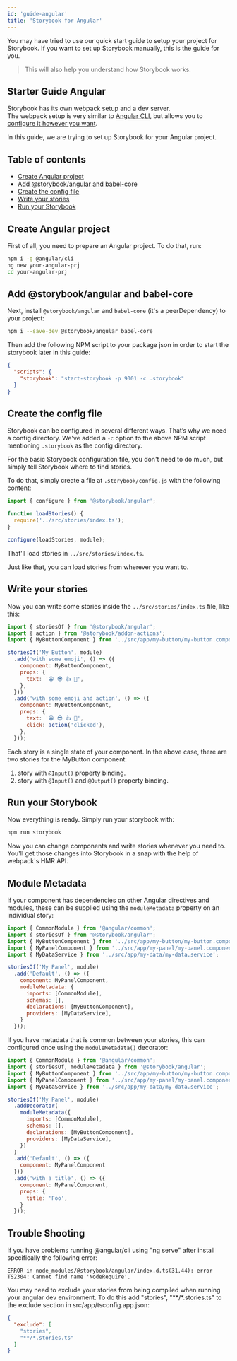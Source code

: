 ```yaml
---
id: 'guide-angular'
title: 'Storybook for Angular'
---
```


You may have tried to use our quick start guide to setup your project for Storybook. If you want to set up Storybook manually, this is the guide for you.

> This will also help you understand how Storybook works.

## Starter Guide Angular

Storybook has its own webpack setup and a dev server.  
The webpack setup is very similar to [Angular CLI](https://cli.angular.io), but allows you to [configure it however you want](/configurations/custom-webpack-config/).

In this guide, we are trying to set up Storybook for your Angular project.

## Table of contents

-   [Create Angular project](#create-angular-project)
-   [Add @storybook/angular and babel-core](#add-storybookangular-and-babel-core)
-   [Create the config file](#create-the-config-file)
-   [Write your stories](#write-your-stories)
-   [Run your Storybook](#run-your-storybook)

## Create Angular project

First of all, you need to prepare an Angular project. To do that, run:

```sh
npm i -g @angular/cli
ng new your-angular-prj
cd your-angular-prj
```

## Add @storybook/angular and babel-core

Next, install `@storybook/angular` and `babel-core` (it's a peerDependency) to your project:

```sh
npm i --save-dev @storybook/angular babel-core
```

Then add the following NPM script to your package json in order to start the storybook later in this guide:

```json
{
  "scripts": {
    "storybook": "start-storybook -p 9001 -c .storybook"
  }
}
```

## Create the config file

Storybook can be configured in several different ways. 
That’s why we need a config directory. We've added a `-c` option to the above NPM script mentioning `.storybook` as the config directory.

For the basic Storybook configuration file, you don't need to do much, but simply tell Storybook where to find stories.

To do that, simply create a file at `.storybook/config.js` with the following content:

```js
import { configure } from '@storybook/angular';

function loadStories() {
  require('../src/stories/index.ts');
}

configure(loadStories, module);
```

That'll load stories in `../src/stories/index.ts`.

Just like that, you can load stories from wherever you want to.

## Write your stories

Now you can write some stories inside the `../src/stories/index.ts` file, like this:

```js
import { storiesOf } from '@storybook/angular';
import { action } from '@storybook/addon-actions';
import { MyButtonComponent } from '../src/app/my-button/my-button.component';

storiesOf('My Button', module)
  .add('with some emoji', () => ({
    component: MyButtonComponent,
    props: {
      text: '😀 😎 👍 💯',
    },
  }))
  .add('with some emoji and action', () => ({
    component: MyButtonComponent,
    props: {
      text: '😀 😎 👍 💯',
      click: action('clicked'),
    },
  }));
```

Each story is a single state of your component. In the above case, there are two stories for the MyButton component:

1.  story with `@Input()` property binding.
2.  story with `@Input()` and `@Output()` property binding.

## Run your Storybook

Now everything is ready. Simply run your storybook with:

```sh
npm run storybook
```

Now you can change components and write stories whenever you need to.
You'll get those changes into Storybook in a snap with the help of webpack's HMR API.

## Module Metadata

If your component has dependencies on other Angular directives and modules, these can be supplied using the `moduleMetadata` property on an individual story:

```js
import { CommonModule } from '@angular/common';
import { storiesOf } from '@storybook/angular';
import { MyButtonComponent } from '../src/app/my-button/my-button.component';
import { MyPanelComponent } from '../src/app/my-panel/my-panel.component';
import { MyDataService } from '../src/app/my-data/my-data.service';

storiesOf('My Panel', module)
  .add('Default', () => ({
    component: MyPanelComponent,
    moduleMetadata: {
      imports: [CommonModule],
      schemas: [],
      declarations: [MyButtonComponent],
      providers: [MyDataService],
    }
  }));
```

If you have metadata that is common between your stories, this can configured once using the `moduleMetadata()` decorator:

```js
import { CommonModule } from '@angular/common';
import { storiesOf, moduleMetadata } from '@storybook/angular';
import { MyButtonComponent } from '../src/app/my-button/my-button.component';
import { MyPanelComponent } from '../src/app/my-panel/my-panel.component';
import { MyDataService } from '../src/app/my-data/my-data.service';

storiesOf('My Panel', module)
  .addDecorator(
    moduleMetadata({
      imports: [CommonModule],
      schemas: [],
      declarations: [MyButtonComponent],
      providers: [MyDataService],
    })
  )
  .add('Default', () => ({
    component: MyPanelComponent
  }))
  .add('with a title', () => ({
    component: MyPanelComponent,
    props: {
      title: 'Foo',
    }
  }));
```
## Trouble Shooting

If you have problems running @angular/cli using "ng serve" after install specifically the following error: 

```ERROR in node_modules/@storybook/angular/index.d.ts(31,44): error TS2304: Cannot find name 'NodeRequire'.```

You may need to exclude your stories from being compiled when running your angular dev environment.  To do this add "stories", "\*\*/\*.stories.ts" to the exclude section in src/app/tsconfig.app.json:

```json
{
  "exclude": [
    "stories",
    "**/*.stories.ts"
  ]
}
```
